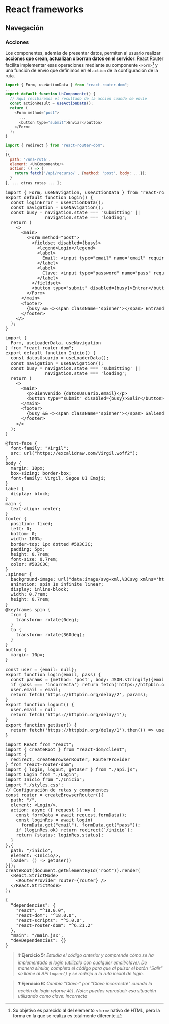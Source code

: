 # React frameworks
## Navegación
### Acciones

Los componentes, además de presentar datos, permiten al usuario realizar **acciones que crean, actualizan o borran datos en el servidor**. React Router facilita implementar esas operaciones mediante su componente `<Form>`[^1] y una función de envío que definimos en el `action` de la configuración de la ruta.

```js
import { Form, useActionData } from "react-router-dom";
...
export default function UnComponente() {
  // Aquí recibiremos el resultado de la acción cuando se envíe
  const actionResult = useActionData();
  return (
    <Form method="post">
      ...
      <button type="submit">Enviar</button>
    </Form>
  );
}
```

```js
import { redirect } from "react-router-dom";
...
[{
  path: '/una-ruta',
  element: <UnComponente/>
  action: () => {
    return fetch('/api/recurso/', {method: 'post', body: ...});
  }
}, ... otras rutas ... ];
```

<div class="sandpack" data-height="350px" data-width="65" data-navigator="true"><pre data-file="Login.jsx">
import { Form, useNavigation, useActionData } from "react-router-dom";
export default function Login() {
  const loginError = useActionData();
  const navigation = useNavigation();
  const busy = navigation.state === 'submitting' || 
               navigation.state === 'loading';
  return (
    &lt;>
      &lt;main>
        &lt;Form method="post">
          &lt;fieldset disabled={busy}>
            &lt;legend>Login&lt;/legend>
            &lt;label>
              Email: &lt;input type="email" name="email" required/>
            &lt;/label>
            &lt;label>
              Clave: &lt;input type="password" name="pass" required/>
            &lt;/label>
          &lt;/fieldset>
          &lt;button type="submit" disabled={busy}>Entrar&lt;/button>
        &lt;/Form>
      &lt;/main>
      &lt;footer>
        {busy && &lt;>&lt;span className='spinner'>&lt;/span> Entrando ...&lt;/>}
      &lt;/footer>
    &lt;/>
  );
}
</pre><pre data-file="Inicio.jsx">
import { 
  Form, useLoaderData, useNavigation 
} from "react-router-dom";
export default function Inicio() {
  const datosUsuario = useLoaderData();
  const navigation = useNavigation();
  const busy = navigation.state === 'submitting' || 
               navigation.state === 'loading';
  return (
    &lt;>
      &lt;main>
        &lt;p>Bienvenido {datosUsuario.email}&lt;/p>
        &lt;button type="submit" disabled={busy}>Salir&lt;/button>
      &lt;/main>
      &lt;footer>
        {busy && &lt;>&lt;span className='spinner'>&lt;/span> Saliendo ...&lt;/>}
      &lt;/footer>
    &lt;/>
  );
}
</pre><pre data-file="styles.css" data-hidden="true">
@font-face {
  font-family: "Virgil";
  src: url("https://excalidraw.com/Virgil.woff2");
}
body {
  margin: 10px;
  box-sizing: border-box;
  font-family: Virgil, Segoe UI Emoji;
}
label {
  display: block;
}
main {
  text-align: center;
}
footer {
  position: fixed;
  left: 0;
  bottom: 0;
  width: 100%;
  border-top: 1px dotted #503C3C;
  padding: 5px;
  height: 0.7rem;
  font-size: 0.7rem;
  color: #503C3C;
}
.spinner {
  background-image: url("data:image/svg+xml,%3Csvg xmlns='http://www.w3.org/2000/svg' fill='none' viewBox='0 0 24 24'%3E%3Cpath stroke='black' strokeLinecap='round' strokeLinejoin='round' strokeWidth='2' d='M20 4v5h-.582m0 0a8.001 8.001 0 00-15.356 2m15.356-2H15M4 20v-5h.581m0 0a8.003 8.003 0 0015.357-2M4.581 15H9' /%3E%3C/svg%3E");
  animation: spin 1s infinite linear;
  display: inline-block;
  width: 0.7rem;
  height: 0.7rem;
}
@keyframes spin {
  from {
    transform: rotate(0deg);
  }
  to {
    transform: rotate(360deg);
  }
}
button {
  margin: 10px;
}
</pre><pre data-file="api.js" data-hidden="true">
const user = {email: null};
export function login(email, pass) {
  const params = {method: 'post', body: JSON.stringify({email, pass})};
  if (pass === 'incorrecta') return fetch('https://httpbin.org/status/401', params);
  user.email = email;
  return fetch('https://httpbin.org/delay/2', params);
}
export function logout() {
  user.email = null
  return fetch('https://httpbin.org/delay/1');
}
export function getUser() {
  return fetch('https://httpbin.org/delay/1').then(() => user);
}
</pre><pre data-file="main.jsx" data-active="true">
import React from "react";
import { createRoot } from "react-dom/client";
import { 
  redirect, createBrowserRouter, RouterProvider 
} from "react-router-dom";
import { login, logout, getUser } from "./api.js";
import Login from "./Login";
import Inicio from "./Inicio";
import "./styles.css";
// Configuración de rutas y componentes
const router = createBrowserRouter([{
  path: "/",
  element: &lt;Login/>,
  action: async ({ request }) => {
    const formData = await request.formData();
    const loginRes = await login(
      formData.get("email"), formData.get("pass"));
    if (loginRes.ok) return redirect(`/inicio`);
    return {status: loginRes.status};
  }
},{
  path: "/inicio",
  element: &lt;Inicio/>,
  loader: () => getUser()
}]);
createRoot(document.getElementById("root")).render(
  &lt;React.StrictMode>
    &lt;RouterProvider router={router} />
  &lt;/React.StrictMode>
);
</pre><pre data-file="package.json" data-hidden="true">
{
  "dependencies": {
    "react": "^18.0.0",
    "react-dom": "^18.0.0",
    "react-scripts": "^5.0.0",
    "react-router-dom": "^6.21.2"
  },
  "main": "/main.jsx",
  "devDependencies": {}
}
</pre></div>

> **❓ Ejercicio 5:** _Estudia el código anterior y comprende cómo se ha implementado el login (utilízalo con cualquier email/clave). De manera similar, completa el código para que al pulsar el botón "Salir" se llame al API `logout()` y se redirija a la ruta inicial de login._

> **❓ Ejercicio 6:** _Cambia "Clave:" por "Clave incorrecta!" cuando la acción de login retorne `401`. Nota: puedes reproducir esa situación utilizando como clave: incorrecta_

[^1]: Su objetivo es parecido al del elemento `<form>` nativo de HTML, pero la forma en la que se realiza es totalmente diferente.